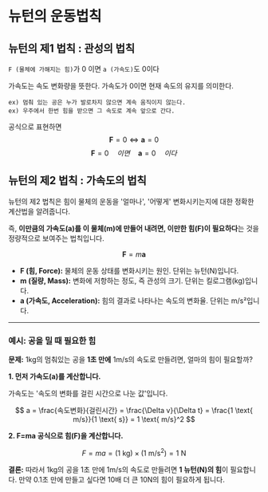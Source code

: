 # 뉴턴의 운동법칙

## 뉴턴의 제1 법칙 : 관성의 법칙

`F (물체에 가해지는 힘)`가 0 이면 `a (가속도)`도 0이다

가속도는 속도 변화량을 뜻한다. 가속도가 0이면 현재 속도의 유지를 의미한다.

```
ex) 멈춰 있는 공은 누가 발로차지 않으면 계속 움직이지 않는다.
ex) 우주에서 한번 힘을 받으면 그 속도로 계속 앞으로 간다.
```

공식으로 표현하면
$$
\mathbf{F} = 0 \Leftrightarrow \mathbf{a} = 0
$$
$$
\mathbf{F} = 0 \quad 이면 \quad \mathbf{a} = 0 \quad 이다
$$


## 뉴턴의 제2 법칙 : 가속도의 법칙

뉴턴의 제2 법칙은 힘이 물체의 운동을 '얼마나', '어떻게' 변화시키는지에 대한 정확한 계산법을 알려줍니다.

즉, **이만큼의 가속도(a)를 이 물체(m)에 만들어 내려면, 이만한 힘(F)이 필요하다**는 것을 정량적으로 보여주는 법칙입니다.

$$
\mathbf{F} = m\mathbf{a}
$$

* **F (힘, Force):** 물체의 운동 상태를 변화시키는 원인. 단위는 뉴턴(N)입니다.
* **m (질량, Mass):** 변화에 저항하는 정도, 즉 관성의 크기. 단위는 킬로그램(kg)입니다.
* **a (가속도, Acceleration):** 힘의 결과로 나타나는 속도의 변화율. 단위는 m/s²입니다.

---

### 예시: 공을 밀 때 필요한 힘

**문제:** 1kg의 멈춰있는 공을 **1초 만에** 1m/s의 속도로 만들려면, 얼마의 힘이 필요할까?

**1. 먼저 가속도(a)를 계산합니다.**

가속도는 '속도의 변화를 걸린 시간으로 나눈 값'입니다.

$$
a = \frac{속도변화}{걸린시간} = \frac{\Delta v}{\Delta t} = \frac{1 \text{ m/s}}{1 \text{ s}} = 1 \text{ m/s}^2
$$

**2. F=ma 공식으로 힘(F)을 계산합니다.**

$$
F = ma = (1 \text{ kg}) \times (1 \text{ m/s}^2) = 1 \text{ N}
$$

**결론:** 따라서 1kg의 공을 1초 만에 1m/s의 속도로 만들려면 **1 뉴턴(N)의 힘**이 필요합니다. 만약 0.1초 만에 만들고 싶다면 10배 더 큰 10N의 힘이 필요하게 됩니다.
